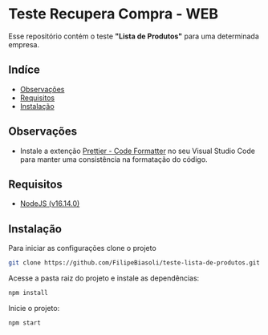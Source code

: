 # Teste Recupera Compra - WEB

Esse repositório contém o teste **"Lista de Produtos"** para uma determinada empresa.

## Indíce

- [Observações](#observações)
- [Requisitos](#requisitos)
- [Instalação](#instalação)

## Observações

- Instale a extenção [Prettier - Code Formatter](https://marketplace.visualstudio.com/items?itemName=esbenp.prettier-vscode) no seu Visual Studio Code para manter uma consistência na formatação do código.

## Requisitos

- [NodeJS (v16.14.0)](https://nodejs.org/en/)

## Instalação

Para iniciar as configurações clone o projeto

```bash
git clone https://github.com/FilipeBiasoli/teste-lista-de-produtos.git
```

Acesse a pasta raiz do projeto e instale as dependências:

```cmd
npm install
```

Inicie o projeto:

```cmd
npm start
```
